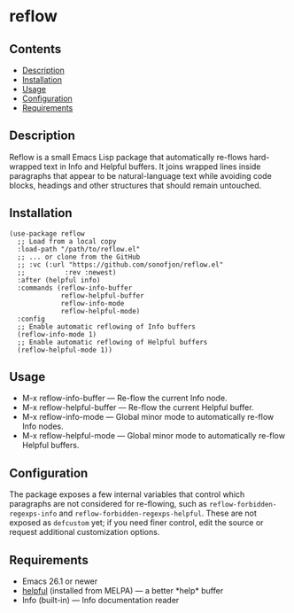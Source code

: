 # reflow

## Contents

- [Description](#description)
- [Installation](#installation)
- [Usage](#usage)
- [Configuration](#configuration)
- [Requirements](#requirements)

## Description

Reflow is a small Emacs Lisp package that automatically re-flows
hard-wrapped text in Info and Helpful buffers. It joins wrapped lines inside
paragraphs that appear to be natural-language text while avoiding code
blocks, headings and other structures that should remain untouched.

## Installation

```elisp
(use-package reflow
  ;; Load from a local copy
  :load-path "/path/to/reflow.el"
  ;; ... or clone from the GitHub
  ;; :vc (:url "https://github.com/sonofjon/reflow.el"
  ;;          :rev :newest)
  :after (helpful info)
  :commands (reflow-info-buffer
             reflow-helpful-buffer
             reflow-info-mode
             reflow-helpful-mode)
  :config
  ;; Enable automatic reflowing of Info buffers
  (reflow-info-mode 1)
  ;; Enable automatic reflowing of Helpful buffers
  (reflow-helpful-mode 1))
```

## Usage

- M-x reflow-info-buffer — Re-flow the current Info node.
- M-x reflow-helpful-buffer — Re-flow the current Helpful buffer.
- M-x reflow-info-mode — Global minor mode to automatically re-flow
  Info nodes.
- M-x reflow-helpful-mode — Global minor mode to automatically re-flow
  Helpful buffers.

## Configuration

The package exposes a few internal variables that control which paragraphs
are not considered for re-flowing, such as `reflow-forbidden-regexps-info`
and `reflow-forbidden-regexps-helpful`. These are not exposed as `defcustom`
yet; if you need finer control, edit the source or request additional
customization options.

## Requirements

- Emacs 26.1 or newer
- [helpful](https://github.com/Wilfred/helpful) (installed from MELPA) — a better \*help\* buffer
- Info (built-in) — Info documentation reader
